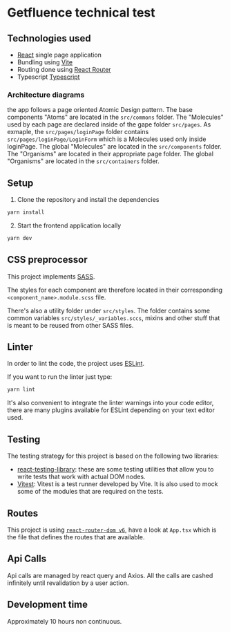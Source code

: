 # Getfluence technical test

## Technologies used

- [React](https://reactjs.org/) single page application
- Bundling using [Vite](https://vitejs.dev/)
- Routing done using [React Router](https://reactrouter.com/en/main)
- Typescript [Typescript](https://www.typescriptlang.org/)

### Architecture diagrams

the app follows a page oriented Atomic Design pattern.
The base components "Atoms" are located in the `src/commons` folder.
The "Molecules" used by each page are declared inside of the gape folder `src/pages`.
    As exmaple, the `src/pages/loginPage` folder contains  `src/pages/loginPage/LoginForm` which is a Molecules used only inside loginPage.
The global "Molecules" are located in the `src/components` folder.
The "Organisms" are located in their appropriate page folder.
The global "Organisms" are located in the `src/containers` folder.

## Setup

1. Clone the repository and install the dependencies
```bash
yarn install
```
2. Start the frontend application locally
```bash
yarn dev
```

## CSS preprocessor

This project implements [SASS](http://sass-lang.com/).

The styles for each component are therefore located in their corresponding `<component_name>.module.scss` file.

There's also a utility folder under `src/styles`. The folder contains some common variables `src/styles/_variables.sccs`, mixins and other stuff that is meant to be reused from other SASS files.

## Linter

In order to lint the code, the project uses [ESLint](https://eslint.org/).

If you want to run the linter just type:
```bash
yarn lint
```

It's also convenient to integrate the linter warnings into your code editor, there are many plugins available for ESLint depending on your text editor used.

## Testing

The testing strategy for this project is based on the following two libraries:

* [react-testing-library](https://github.com/kentcdodds/react-testing-library): these are some testing utilities that allow you to write tests that work with actual DOM nodes. 
* [Vitest](https://vitest.dev/guide/): Vitest is a test runner developed by Vite. It is also used to mock some of the modules that are required on the tests.

## Routes

This project is using [`react-router-dom v6`](https://reacttraining.com/react-router/core), have a look at `App.tsx` which is the file that defines the routes that are available.

## Api Calls
Api calls are managed by react query and Axios.
All the calls are cashed infinitely until revalidation by a user action.

## Development time
Approximately 10 hours non continuous.